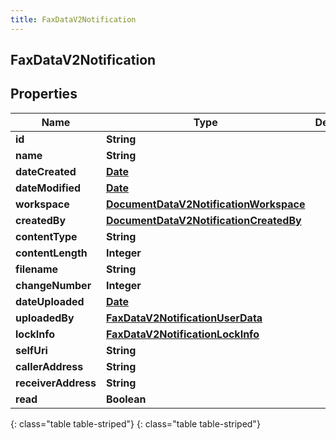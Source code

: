 ```yaml
---
title: FaxDataV2Notification
---
```

## FaxDataV2Notification


## Properties

| Name | Type | Description | Notes |
| ------------ | ------------- | ------------- | ------------- |
| **id** | **String** |  |  [optional] |
| **name** | **String** |  |  [optional] |
| **dateCreated** | [**Date**](Date.html) |  |  [optional] |
| **dateModified** | [**Date**](Date.html) |  |  [optional] |
| **workspace** | [**DocumentDataV2NotificationWorkspace**](DocumentDataV2NotificationWorkspace.html) |  |  [optional] |
| **createdBy** | [**DocumentDataV2NotificationCreatedBy**](DocumentDataV2NotificationCreatedBy.html) |  |  [optional] |
| **contentType** | **String** |  |  [optional] |
| **contentLength** | **Integer** |  |  [optional] |
| **filename** | **String** |  |  [optional] |
| **changeNumber** | **Integer** |  |  [optional] |
| **dateUploaded** | [**Date**](Date.html) |  |  [optional] |
| **uploadedBy** | [**FaxDataV2NotificationUserData**](FaxDataV2NotificationUserData.html) |  |  [optional] |
| **lockInfo** | [**FaxDataV2NotificationLockInfo**](FaxDataV2NotificationLockInfo.html) |  |  [optional] |
| **selfUri** | **String** |  |  [optional] |
| **callerAddress** | **String** |  |  [optional] |
| **receiverAddress** | **String** |  |  [optional] |
| **read** | **Boolean** |  |  [optional] |
{: class="table table-striped"}
{: class="table table-striped"}


